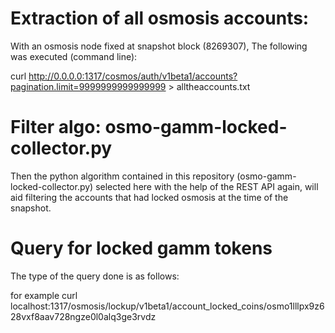 # Extraction of all osmosis accounts:
With an osmosis node fixed at snapshot block (8269307),
The following was executed (command line):


curl http://0.0.0.0:1317/cosmos/auth/v1beta1/accounts?pagination.limit=9999999999999999 > alltheaccounts.txt

# Filter algo: osmo-gamm-locked-collector.py

Then the python algorithm contained in this repository (osmo-gamm-locked-collector.py) selected here with the help of the REST API again, will aid filtering the accounts that had locked osmosis at the time of the snapshot.

# Query for locked gamm tokens
The type of the query done is as follows:

for example
curl localhost:1317/osmosis/lockup/v1beta1/account_locked_coins/osmo1lllpx9z628vxf8aav728ngze0l0alq3ge3rvdz
